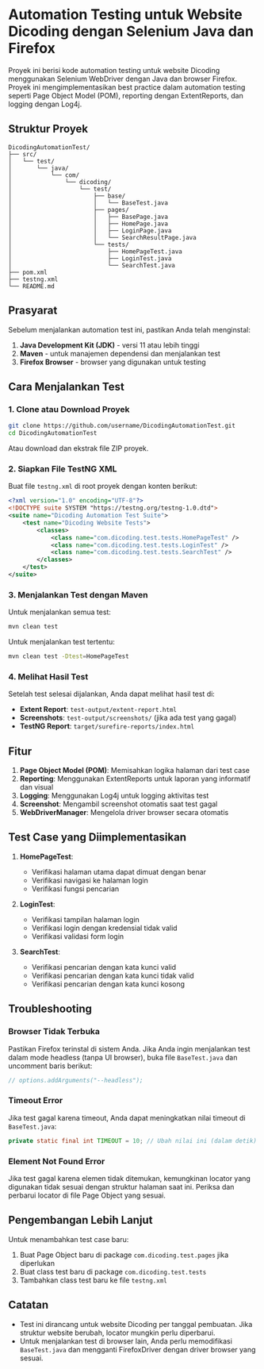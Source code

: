 # Automation Testing untuk Website Dicoding dengan Selenium Java dan Firefox

Proyek ini berisi kode automation testing untuk website Dicoding menggunakan Selenium WebDriver dengan Java dan browser Firefox. Proyek ini mengimplementasikan best practice dalam automation testing seperti Page Object Model (POM), reporting dengan ExtentReports, dan logging dengan Log4j.

## Struktur Proyek

```
DicodingAutomationTest/
├── src/
│   └── test/
│       └── java/
│           └── com/
│               └── dicoding/
│                   └── test/
│                       ├── base/
│                       │   └── BaseTest.java
│                       ├── pages/
│                       │   ├── BasePage.java
│                       │   ├── HomePage.java
│                       │   ├── LoginPage.java
│                       │   └── SearchResultPage.java
│                       └── tests/
│                           ├── HomePageTest.java
│                           ├── LoginTest.java
│                           └── SearchTest.java
├── pom.xml
├── testng.xml
└── README.md
```

## Prasyarat

Sebelum menjalankan automation test ini, pastikan Anda telah menginstal:

1. **Java Development Kit (JDK)** - versi 11 atau lebih tinggi
2. **Maven** - untuk manajemen dependensi dan menjalankan test
3. **Firefox Browser** - browser yang digunakan untuk testing

## Cara Menjalankan Test

### 1. Clone atau Download Proyek

```bash
git clone https://github.com/username/DicodingAutomationTest.git
cd DicodingAutomationTest
```

Atau download dan ekstrak file ZIP proyek.

### 2. Siapkan File TestNG XML

Buat file `testng.xml` di root proyek dengan konten berikut:

```xml
<?xml version="1.0" encoding="UTF-8"?>
<!DOCTYPE suite SYSTEM "https://testng.org/testng-1.0.dtd">
<suite name="Dicoding Automation Test Suite">
    <test name="Dicoding Website Tests">
        <classes>
            <class name="com.dicoding.test.tests.HomePageTest" />
            <class name="com.dicoding.test.tests.LoginTest" />
            <class name="com.dicoding.test.tests.SearchTest" />
        </classes>
    </test>
</suite>
```

### 3. Menjalankan Test dengan Maven

Untuk menjalankan semua test:

```bash
mvn clean test
```

Untuk menjalankan test tertentu:

```bash
mvn clean test -Dtest=HomePageTest
```

### 4. Melihat Hasil Test

Setelah test selesai dijalankan, Anda dapat melihat hasil test di:

- **Extent Report**: `test-output/extent-report.html`
- **Screenshots**: `test-output/screenshots/` (jika ada test yang gagal)
- **TestNG Report**: `target/surefire-reports/index.html`

## Fitur

1. **Page Object Model (POM)**: Memisahkan logika halaman dari test case
2. **Reporting**: Menggunakan ExtentReports untuk laporan yang informatif dan visual
3. **Logging**: Menggunakan Log4j untuk logging aktivitas test
4. **Screenshot**: Mengambil screenshot otomatis saat test gagal
5. **WebDriverManager**: Mengelola driver browser secara otomatis

## Test Case yang Diimplementasikan

1. **HomePageTest**:
   - Verifikasi halaman utama dapat dimuat dengan benar
   - Verifikasi navigasi ke halaman login
   - Verifikasi fungsi pencarian

2. **LoginTest**:
   - Verifikasi tampilan halaman login
   - Verifikasi login dengan kredensial tidak valid
   - Verifikasi validasi form login

3. **SearchTest**:
   - Verifikasi pencarian dengan kata kunci valid
   - Verifikasi pencarian dengan kata kunci tidak valid
   - Verifikasi pencarian dengan kata kunci kosong

## Troubleshooting

### Browser Tidak Terbuka

Pastikan Firefox terinstal di sistem Anda. Jika Anda ingin menjalankan test dalam mode headless (tanpa UI browser), buka file `BaseTest.java` dan uncomment baris berikut:

```java
// options.addArguments("--headless");
```

### Timeout Error

Jika test gagal karena timeout, Anda dapat meningkatkan nilai timeout di `BaseTest.java`:

```java
private static final int TIMEOUT = 10; // Ubah nilai ini (dalam detik)
```

### Element Not Found Error

Jika test gagal karena elemen tidak ditemukan, kemungkinan locator yang digunakan tidak sesuai dengan struktur halaman saat ini. Periksa dan perbarui locator di file Page Object yang sesuai.

## Pengembangan Lebih Lanjut

Untuk menambahkan test case baru:

1. Buat Page Object baru di package `com.dicoding.test.pages` jika diperlukan
2. Buat class test baru di package `com.dicoding.test.tests`
3. Tambahkan class test baru ke file `testng.xml`

## Catatan

- Test ini dirancang untuk website Dicoding per tanggal pembuatan. Jika struktur website berubah, locator mungkin perlu diperbarui.
- Untuk menjalankan test di browser lain, Anda perlu memodifikasi `BaseTest.java` dan mengganti FirefoxDriver dengan driver browser yang sesuai.
